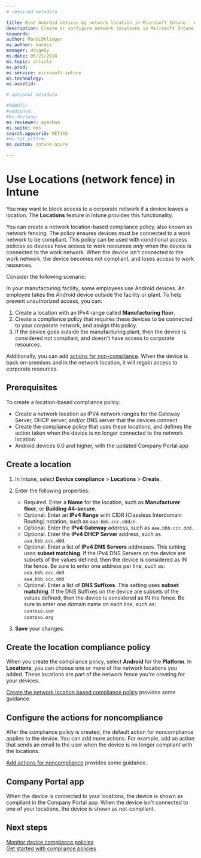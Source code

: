 ```yaml
---
# required metadata

title: Bind Android devices by network location in Microsoft Intune - Azure | Microsoft Docs
description: Create or configure network locations in Microsoft Intune for Android devices. You can mark devices as noncompliant based on the device's network location. If the device goes outside the network location, you can block access to company resources.
keywords:
author: MandiOhlinger
ms.author: mandia
manager: dougeby
ms.date: 05/21/2018
ms.topic: article
ms.prod:
ms.service: microsoft-intune
ms.technology:
ms.assetid: 

# optional metadata

#ROBOTS:
#audience:
#ms.devlang:
ms.reviewer: ayesham
ms.suite: ems
search.appverid: MET150
#ms.tgt_pltfrm:
ms.custom: intune-azure

---
```


# Use Locations (network fence) in Intune

You may want to block access to a corporate network if a device leaves a location. The **Locations** feature in Intune provides this functionality. 

You can create a network location-based compliance policy, also known as network fencing. The policy ensures devices must be connected to a work network to be compliant. This policy can be used with conditional access policies so devices have access to work resources *only* when the device is connected to the work network. When the device isn't connected to the work network, the device becomes not compliant, and loses access to work resources.

Consider the following scenario:

In your manufacturing facility, some employees use Android devices. An employee takes the Android device outside the facility or plant. To help prevent unauthorized access, you can:

1. Create a location with an IPv4 range called **Manufacturing floor**.
2. Create a compliance policy that requires these devices to be connected to your corporate network, and assign this policy.
3. If the device goes outside the manufacturing plant, then the device is considered not compliant, and doesn't have access to corporate resources.

Additionally, you can add [actions for non-compliance](#configure-the-actions-for-noncompliance). When the device is back on-premises and in the network location, it will regain access to corporate resources.

## Prerequisites

To create a location-based compliance policy:

- Create a network location as IPV4 network ranges for the Gateway Server, DHCP server, and/or DNS server that the devices connect
- Create the compliance policy that uses these locations, and defines the action taken when the device is no longer connected to the network location
- Android devices 6.0 and higher, with the updated Company Portal app

## Create a location

1. In Intune, select **Device compliance** > **Locations** > **Create**.

2. Enter the following properties:  

   - Required. Enter a **Name** for the location, such as **Manufacturer floor**, or **Building 44-secure**.
   - Optional. Enter an **IPv4 Range** with CIDR (Classless Interdomain Routing) notation, such as `aaa.bbb.ccc.ddd/n`.
   - Optional. Enter the **IPv4 Gateway** address, such as `aaa.bbb.ccc.ddd`.
   - Optional. Enter the **IPv4 DHCP Server** address, such as `aaa.bbb.ccc.ddd`.
   - Optional. Enter a list of **IPv4 DNS Servers** addresses. This setting uses **subset matching**. If the IPv4 DNS Servers on the device are subsets of the values defined, then the device is considered as IN the fence. Be sure to enter one address per line, such as:  
     `aaa.bbb.ccc.ddd`  
     `aaa.bbb.ccc.ddd`
   - Optional. Enter a list of **DNS Suffixes**. This setting uses **subset matching**. If the DNS Suffixes on the device are subsets of the values defined, then the device is considered as IN the fence. Be sure to enter one domain name on each line, such as:  
     `contoso.com`  
     `contoso.org`

3. **Save** your changes.

## Create the location compliance policy

When you create the compliance policy, select **Android** for the **Platform**. In **Locations**, you can choose one or more of the network locations you added. These locations are part of the network fence you're creating for your devices.

[Create the network location based compliance policy](compliance-policy-create-android.md#locations) provides some guidance.

## Configure the actions for noncompliance

After the compliance policy is created, the default action for noncompliance applies to the device. You can add more actions. For example, add an action that sends an email to the user when the device is no longer compliant with the locations.

[Add actions for noncompliance](actions-for-noncompliance.md) provides some guidance.

## Company Portal app

When the device is connected to your locations, the device is shown as compliant in the Company Portal app. When the device isn't connected to one of your locations, the device is shown as not-compliant.

## Next steps
[Monitor device compliance policies](compliance-policy-monitor.md)  
[Get started with compliance policies](device-compliance-get-started.md)
